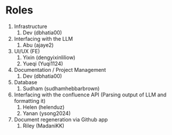 # Roles

1. Infrastructure
   1. Dev (dbhatia00)
2. Interfacing with the LLM 
   1. Abu (ajaye2)
3. UI/UX (FE)
   1. Yixin (dengyixinliliow)
   2. Yueqi (Yuqi1124)
4. Documentation / Project Management
   1. Dev (dbhatia00)
5. Database
   1. Sudham (sudhamhebbarbrown)
6. Interfacing with the confluence API (Parsing output of LLM and formatting it)
   1. Helen (helenduz)
   2. Yanan (ysong2024)
7. Document regeneration via Github app
   1. Riley (MadaniKK)